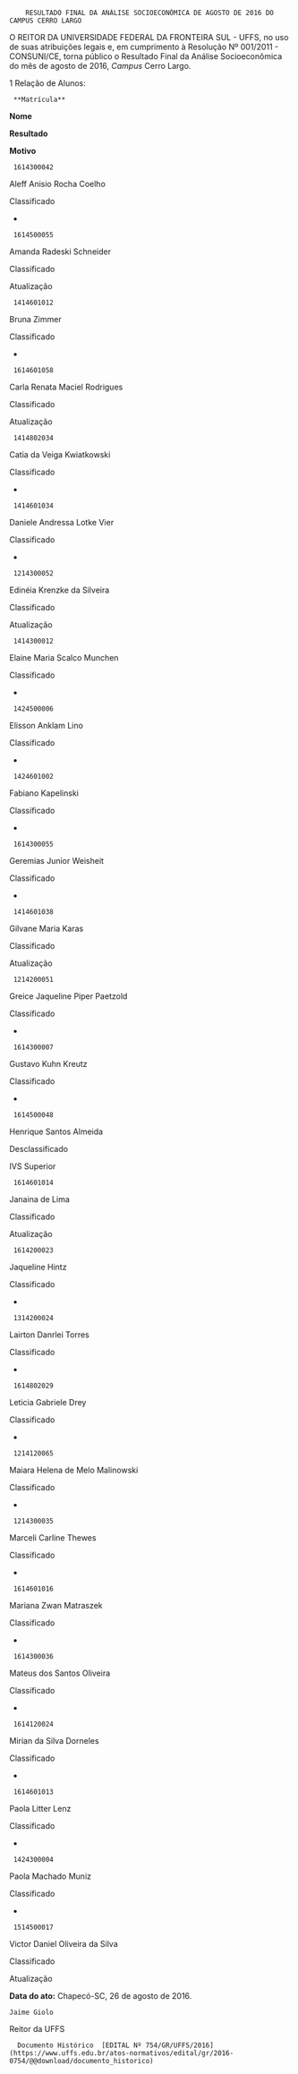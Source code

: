         RESULTADO FINAL DA ANÁLISE SOCIOECONÔMICA DE AGOSTO DE 2016 DO CAMPUS CERRO LARGO  

O REITOR DA UNIVERSIDADE FEDERAL DA FRONTEIRA SUL - UFFS, no uso de suas atribuições legais e, em cumprimento à Resolução Nº 001/2011 - CONSUNI/CE, torna público o Resultado Final da Análise Socioeconômica do mês de agosto de 2016, *Campus* Cerro Largo.

 1 Relação de Alunos:

     **Matrícula**

   **Nome**

   **Resultado**

   **Motivo**

     1614300042

   Aleff Anisio Rocha Coelho

   Classificado

   -

     1614500055

   Amanda Radeski Schneider

   Classificado

   Atualização

     1414601012

   Bruna Zimmer

   Classificado

   -

     1614601058

   Carla Renata Maciel Rodrigues

   Classificado

   Atualização

     1414802034

   Catia da Veiga Kwiatkowski

   Classificado

   -

     1414601034

   Daniele Andressa Lotke Vier

   Classificado

   -

     1214300052

   Edinéia Krenzke da Silveira

   Classificado

   Atualização

     1414300012

   Elaine Maria Scalco Munchen

   Classificado

   -

     1424500006

   Elisson Anklam Lino

   Classificado

   -

     1424601002

   Fabiano Kapelinski

   Classificado

   -

     1614300055

   Geremias Junior Weisheit

   Classificado

   -

     1414601038

   Gilvane Maria Karas

   Classificado

   Atualização

     1214200051

   Greice Jaqueline Piper Paetzold

   Classificado

   -

     1614300007

   Gustavo Kuhn Kreutz

   Classificado

   -

     1614500048

   Henrique Santos Almeida

   Desclassificado

   IVS Superior

     1614601014

   Janaina de Lima

   Classificado

   Atualização

     1614200023

   Jaqueline Hintz

   Classificado

   -

     1314200024

   Lairton Danrlei Torres

   Classificado

   -

     1614802029

   Leticia Gabriele Drey

   Classificado

   -

     1214120065

   Maiara Helena de Melo Malinowski

   Classificado

   -

     1214300035

   Marceli Carline Thewes

   Classificado

   -

     1614601016

   Mariana Zwan Matraszek

   Classificado

   -

     1614300036

   Mateus dos Santos Oliveira

   Classificado

   -

     1614120024

   Mirian da Silva Dorneles

   Classificado

   -

     1614601013

   Paola Litter Lenz

   Classificado

   -

     1424300004

   Paola Machado Muniz

   Classificado

   -

     1514500017

   Victor Daniel Oliveira da Silva

   Classificado

   Atualização

      

   **Data do ato:** Chapecó-SC, 26 de agosto de 2016.   
 

    Jaime Giolo   
 Reitor da UFFS 

      Documento Histórico  [EDITAL Nº 754/GR/UFFS/2016](https://www.uffs.edu.br/atos-normativos/edital/gr/2016-0754/@@download/documento_historico)     
      